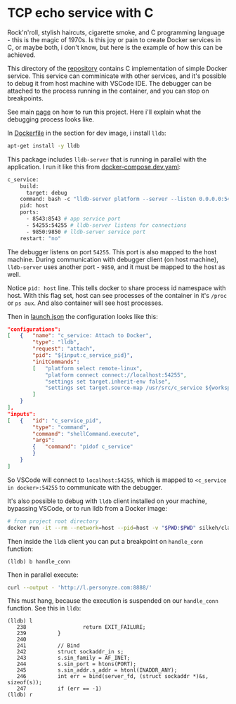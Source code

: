 # TCP echo service with C

Rock'n'roll, stylish haircuts, cigarette smoke, and C programming language - this is the magic of 1970s.
Is this joy or pain to create Docker services in C, or maybe both, i don't know, but here is the example of how this can be achieved.

This directory of the [repository](../../Readme.md) contains C implementation of simple Docker service.
This service can comminicate with other services, and it's possible to debug it from host machine with VSCode IDE.
The debugger can be attached to the process running in the container, and you can stop on breakpoints.

See main [page](../../Readme.md) on how to run this project. Here i'll explain what the debugging process looks like.

In [Dockerfile](../../infra/c_service/Dockerfile) in the section for dev image, i install `lldb`:

```bash
apt-get install -y lldb
```

This package includes `lldb-server` that is running in parallel with the application. I run it like this from [docker-compose.dev.yaml](../docker-compose.dev.yaml):

```dockerfile
c_service:
    build:
      target: debug
    command: bash -c "lldb-server platform --server --listen 0.0.0.0:54255 --gdbserver-port 9850 & /usr/bin/c_service"
    pid: host
    ports:
      - 8543:8543 # app service port
      - 54255:54255 # lldb-server listens for connections
      - 9850:9850 # lldb-server service port
    restart: "no"
```
The debugger listens on port `54255`. This port is also mapped to the host machine.
During communication with debugger client (on host machine), `lldb-server` uses another port - `9850`, and it must be mapped to the host as well.

Notice `pid: host` line. This tells docker to share process id namespace with host. With this flag set, host can see processes of the container in it's `/proc` or `ps aux`.
And also container will see host processes.

Then in [launch.json](../.vscode/launch.json) the configuration looks like this:

```json
"configurations":
[	{	"name": "c_service: Attach to Docker",
		"type": "lldb",
		"request": "attach",
		"pid": "${input:c_service_pid}",
		"initCommands":
		[	"platform select remote-linux",
			"platform connect connect://localhost:54255",
			"settings set target.inherit-env false",
			"settings set target.source-map /usr/src/c_service ${workspaceFolder}/src/c_service"
		]
	}
],
"inputs":
[	{	"id": "c_service_pid",
		"type": "command",
		"command": "shellCommand.execute",
		"args":
		{	"command": "pidof c_service"
		}
	}
]
```

So VSCode will connect to `localhost:54255`, which is mapped to `<c_service in docker>:54255` to communicate with the debugger.

It's also possible to debug with `lldb` client installed on your machine, bypassing VSCode, or to run lldb from a Docker image:

```bash
# from project root directory
docker run -it --rm --network=host --pid=host -v "$PWD:$PWD" silkeh/clang:12 lldb -o 'platform select remote-linux' -o 'platform connect connect://localhost:54255' -o 'attach '(pidof c_service) -o "settings set target.source-map /usr/src/c_service $PWD/src/c_service"
```

Then inside the `lldb` client you can put a breakpoint on `handle_conn` function:

```
(lldb) b handle_conn
```

Then in parallel execute:
```bash
curl --output - 'http://l.personyze.com:8888/'
```

This must hang, because the execution is suspended on our `handle_conn` function. See this in `lldb`:

```
(lldb) l
   238                  return EXIT_FAILURE;
   239          }
   240
   241          // Bind
   242          struct sockaddr_in s;
   243          s.sin_family = AF_INET;
   244          s.sin_port = htons(PORT);
   245          s.sin_addr.s_addr = htonl(INADDR_ANY);
   246          int err = bind(server_fd, (struct sockaddr *)&s, sizeof(s));
   247          if (err == -1)
(lldb) r
```
